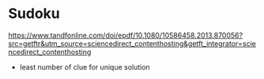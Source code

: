 # Sudoku
https://www.tandfonline.com/doi/epdf/10.1080/10586458.2013.870056?src=getftr&utm_source=sciencedirect_contenthosting&getft_integrator=sciencedirect_contenthosting
- least number of clue for unique solution